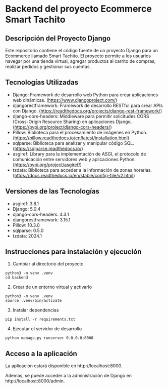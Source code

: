 # Backend del proyecto Ecommerce Smart Tachito

## Descripción del Proyecto Django

Este repositorio contiene el código fuente de un proyecto Django para un Ecommerce llamado Smart Tachito. El proyecto permite a los usuarios navegar por una tienda virtual, agregar productos al carrito de compras, realizar pedidos y gestionar sus cuentas.

## Tecnologías Utilizadas

- Django: Framework de desarrollo web Python para crear aplicaciones web dinámicas. (https://www.djangoproject.com/)
- djangorestframework: Framework de desarrollo RESTful para crear APIs con Django. (https://readthedocs.org/projects/django-rest-framework/)
- django-cors-headers: Middleware para permitir solicitudes CORS (Cross-Origin Resource Sharing) en aplicaciones Django. (https://pypi.org/project/django-cors-headers/)
- Pillow: Biblioteca para el procesamiento de imágenes en Python. (https://pillow.readthedocs.io/en/latest/installation.html)
- sqlparse: Biblioteca para analizar y manipular código SQL. (https://sqlparse.readthedocs.io/)
- asgiref: Library para la implementación de ASGI, el protocolo de comunicación entre servidores web y aplicaciones Python. (https://pypi.org/project/asgiref/)
- tzdata: Biblioteca para acceder a la información de zonas horarias. (https://docs.readthedocs.io/en/stable/config-file/v2.html)

## Versiones de las Tecnologías

- asgiref: 3.8.1
- Django: 5.0.4
- django-cors-headers: 4.3.1
- djangorestframework: 3.15.1
- Pillow: 10.3.0
- sqlparse: 0.5.0
- tzdata: 2024.1

## Instrucciones para instalación y ejecución

1. Cambiar al directorio del proyecto
```
python3 -m venv .venv
cd backend
```

2. Crear de un entorno virtual y activarlo
```
python3 -m venv .venv
source .venv/bin/activate
```

3. Instalar dependencias
```
pip install -r requirements.txt
```

4. Ejecutar el servidor de desarrollo
```
python manage.py runserver 0.0.0.0:8000
```

## Acceso a la aplicación

La aplicación estará disponible en http://localhost:8000. 

Además, se puede acceder a la administración de Django en http://localhost:8000/admin.